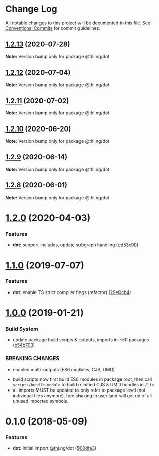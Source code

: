 # Change Log

All notable changes to this project will be documented in this file.
See [Conventional Commits](https://conventionalcommits.org) for commit guidelines.

## [1.2.13](https://github.com/thi-ng/umbrella/compare/@thi.ng/dot@1.2.12...@thi.ng/dot@1.2.13) (2020-07-28)

**Note:** Version bump only for package @thi.ng/dot





## [1.2.12](https://github.com/thi-ng/umbrella/compare/@thi.ng/dot@1.2.11...@thi.ng/dot@1.2.12) (2020-07-04)

**Note:** Version bump only for package @thi.ng/dot





## [1.2.11](https://github.com/thi-ng/umbrella/compare/@thi.ng/dot@1.2.10...@thi.ng/dot@1.2.11) (2020-07-02)

**Note:** Version bump only for package @thi.ng/dot





## [1.2.10](https://github.com/thi-ng/umbrella/compare/@thi.ng/dot@1.2.9...@thi.ng/dot@1.2.10) (2020-06-20)

**Note:** Version bump only for package @thi.ng/dot





## [1.2.9](https://github.com/thi-ng/umbrella/compare/@thi.ng/dot@1.2.8...@thi.ng/dot@1.2.9) (2020-06-14)

**Note:** Version bump only for package @thi.ng/dot





## [1.2.8](https://github.com/thi-ng/umbrella/compare/@thi.ng/dot@1.2.7...@thi.ng/dot@1.2.8) (2020-06-01)

**Note:** Version bump only for package @thi.ng/dot





# [1.2.0](https://github.com/thi-ng/umbrella/compare/@thi.ng/dot@1.1.14...@thi.ng/dot@1.2.0) (2020-04-03)


### Features

* **dot:** support includes, update subgraph handling ([ed53c90](https://github.com/thi-ng/umbrella/commit/ed53c909f7eb41c85c04f55de279e0d82cfed307))





# [1.1.0](https://github.com/thi-ng/umbrella/compare/@thi.ng/dot@1.0.12...@thi.ng/dot@1.1.0) (2019-07-07)

### Features

* **dot:** enable TS strict compiler flags (refactor) ([29e0cb4](https://github.com/thi-ng/umbrella/commit/29e0cb4))

# [1.0.0](https://github.com/thi-ng/umbrella/compare/@thi.ng/dot@0.1.18...@thi.ng/dot@1.0.0) (2019-01-21)

### Build System

* update package build scripts & outputs, imports in ~50 packages ([b54b703](https://github.com/thi-ng/umbrella/commit/b54b703))

### BREAKING CHANGES

* enabled multi-outputs (ES6 modules, CJS, UMD)

- build scripts now first build ES6 modules in package root, then call
  `scripts/bundle-module` to build minified CJS & UMD bundles in `/lib`
- all imports MUST be updated to only refer to package level
  (not individual files anymore). tree shaking in user land will get rid of
  all unused imported symbols.

<a name="0.1.0"></a>
# 0.1.0 (2018-05-09)

### Features

* **dot:** initial import [@thi](https://github.com/thi).ng/dot ([500dfa3](https://github.com/thi-ng/umbrella/commit/500dfa3))
